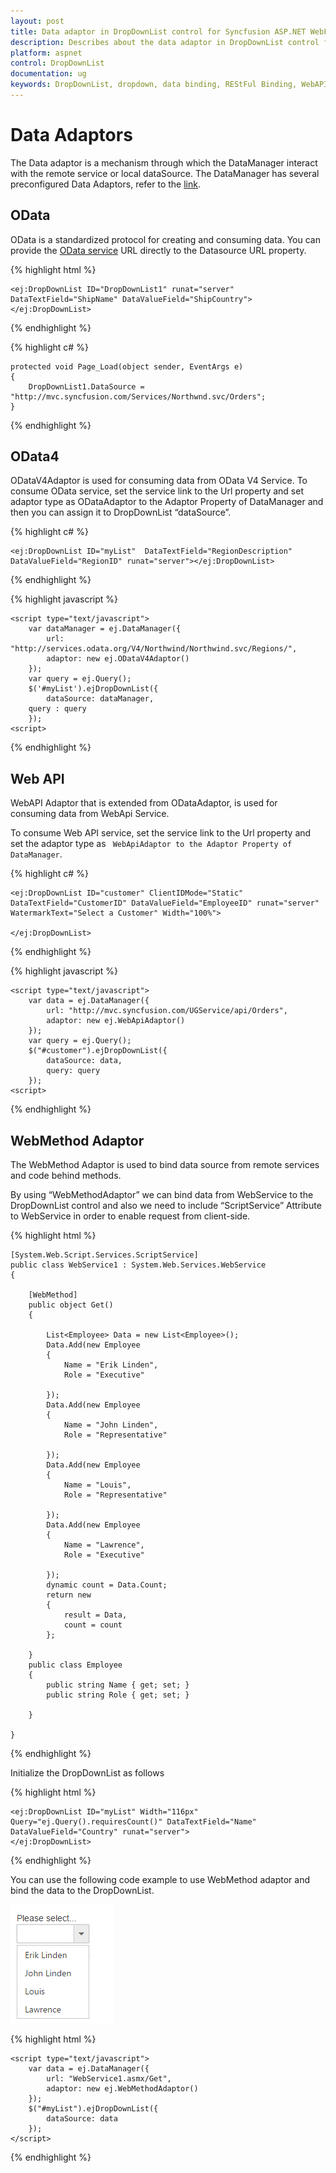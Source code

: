 ```yaml
---
layout: post
title: Data adaptor in DropDownList control for Syncfusion ASP.NET WebForm
description: Describes about the data adaptor in DropDownList control for Syncfusion ASP.NET WebForm
platform: aspnet
control: DropDownList
documentation: ug
keywords: DropDownList, dropdown, data binding, REStFul Binding, WebAPI, Web Method, OData, OData4
---
```

# Data Adaptors

The Data adaptor is a mechanism through which the DataManager interact with the remote service or local dataSource. The DataManager has several preconfigured Data Adaptors, refer to the [link](http://help.syncfusion.com/aspnetmvc/datamanager/data-adaptors).

## OData

OData is a standardized protocol for creating and consuming data. You can provide the [OData service](http://www.odata.org/) URL directly to the Datasource URL property.

{% highlight html %}
    
    <ej:DropDownList ID="DropDownList1" runat="server" DataTextField="ShipName" DataValueField="ShipCountry"></ej:DropDownList>
    
{% endhighlight %}

{% highlight c# %}
    
    protected void Page_Load(object sender, EventArgs e)
    {
        DropDownList1.DataSource = "http://mvc.syncfusion.com/Services/Northwnd.svc/Orders";
    }

{% endhighlight %}

## OData4

ODataV4Adaptor is used for consuming data from OData V4 Service. To consume OData service, set the service link to the Url property and set adaptor type as ODataAdaptor to the Adaptor Property of DataManager and then you can assign it to DropDownList “dataSource”.

{% highlight c# %}

    <ej:DropDownList ID="myList"  DataTextField="RegionDescription" DataValueField="RegionID" runat="server"></ej:DropDownList>
    
{% endhighlight %}

{% highlight javascript %}

    <script type="text/javascript">
        var dataManager = ej.DataManager({
            url: "http://services.odata.org/V4/Northwind/Northwind.svc/Regions/",
            adaptor: new ej.ODataV4Adaptor()
        });
        var query = ej.Query();
        $('#myList').ejDropDownList({
            dataSource: dataManager,
        query : query
        });
    <script>
    
{% endhighlight %}
    
## Web API

WebAPI Adaptor that is extended from ODataAdaptor, is used for consuming data from WebApi Service.

To consume Web API service, set the service link to the Url property and set the adaptor type as ` WebApiAdaptor to the Adaptor Property of DataManager`.
    
{% highlight c# %}

    <ej:DropDownList ID="customer" ClientIDMode="Static" DataTextField="CustomerID" DataValueField="EmployeeID" runat="server" WatermarkText="Select a Customer" Width="100%">
               
    </ej:DropDownList>
    
{% endhighlight %}

{% highlight javascript %}

    <script type="text/javascript">
        var data = ej.DataManager({
            url: "http://mvc.syncfusion.com/UGService/api/Orders",
            adaptor: new ej.WebApiAdaptor()
        });
        var query = ej.Query();
        $("#customer").ejDropDownList({
            dataSource: data,
            query: query
        });
    <script>
    
{% endhighlight %}

## WebMethod Adaptor

The WebMethod Adaptor is used to bind data source from remote services and code behind methods. 

By using “WebMethodAdaptor” we can bind data from WebService to the DropDownList control and also we need to include “ScriptService” Attribute to WebService in order to enable request from client-side.

{% highlight html %}

    [System.Web.Script.Services.ScriptService]
    public class WebService1 : System.Web.Services.WebService
    {

        [WebMethod]
        public object Get()
        {

            List<Employee> Data = new List<Employee>();
            Data.Add(new Employee
            {
                Name = "Erik Linden",
                Role = "Executive"
                
            });
            Data.Add(new Employee
            {
                Name = "John Linden",
                Role = "Representative"
                
            });
            Data.Add(new Employee
            {
                Name = "Louis",
                Role = "Representative"
               
            });
            Data.Add(new Employee
            {
                Name = "Lawrence",
                Role = "Executive"
               
            });
            dynamic count = Data.Count;
            return new
            {
                result = Data,
                count = count
            };

        }
        public class Employee
        {
            public string Name { get; set; }
            public string Role { get; set; }
         
        }

    }
    
{% endhighlight %}

Initialize the DropDownList as follows

{% highlight html %}

    <ej:DropDownList ID="myList" Width="116px" Query="ej.Query().requiresCount()" DataTextField="Name" DataValueField="Country" runat="server">
    </ej:DropDownList>

{% endhighlight %}

You can use the following code example to use WebMethod adaptor and bind the data to the DropDownList.

![](Databinding_images/Data-binding_img1.png)

{% highlight html %}

    <script type="text/javascript">
        var data = ej.DataManager({
            url: "WebService1.asmx/Get",
            adaptor: new ej.WebMethodAdaptor()
        });
        $("#myList").ejDropDownList({
            dataSource: data
        });
    </script>

{% endhighlight %}